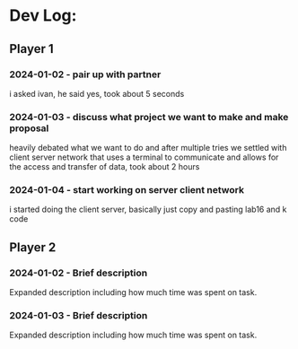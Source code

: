 # Dev Log:

## Player 1

### 2024-01-02 - pair up with partner
i asked ivan, he said yes, took about 5 seconds

### 2024-01-03 - discuss what project we want to make and make proposal
heavily debated what we want to do and after multiple tries we settled with client server network that uses
a terminal to communicate and allows for the access and transfer of data, took about 2 hours

### 2024-01-04 - start working on server client network
i started doing the client server, basically just copy and pasting lab16 and k code

## Player 2

### 2024-01-02 - Brief description
Expanded description including how much time was spent on task.

### 2024-01-03 - Brief description
Expanded description including how much time was spent on task.
